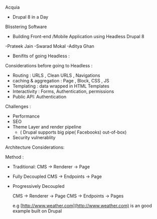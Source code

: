 Acquia

- Drupal 8 in a Day

Blisstering Software

- Building Front-end /Mobile Application using Headless Drupal 8

-Prateek Jain
-Swarad Mokal
-Aditya Ghan

- Benifits of going Headless :




Considerations before going to Headless :

 - Routing : URLS , Clean URLS , Navigations
 - caching & aggregation : Page , Block, CSS , JS
 - Templating : data wrapped in HTML Templates
 - Interactivity : Forms, Authentication, permissions
 - Public API: Authentication


 Challenges :
 - Performance
 - SEO
 - Theme Layer and render pipeline
   - ( Drupal supports big pipe( Facebooks) out-of-box)
 - Security vulnerablity


Architecture Considerations:

Method :

- Traditional:
     CMS -> Renderer -> Page

- Fully Decoupled
    CMS -> Endpoints -> Page  

- Progressively Decoupled

    CMS -> Renderer -> Page
    CMS -> Endpoints -> Pages

    e.g [http://www.weather.com](http://www.weather.com) is an good example built on Drupal

     
